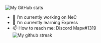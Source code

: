 ![My GitHub stats](https://github-readme-stats.vercel.app/api?username=TrueMajner&show_icons=true&theme=radical&count_private=true)
- 🔭 I’m currently working on NeC  
- 🌱 I’m currently learning Express  
- 📫 How to reach me: Discord Марк#1319  
![My github streak](https://github-readme-streak-stats.herokuapp.com/?user=TrueMajner&theme=midnight-purple)
